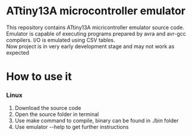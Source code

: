 # ATtiny13A microcontroller emulator
This repository contains ATtiny13A micricontroller emulator source code. <br>
Emulator is capable of executing programs prepared by avra and avr-gcc compilers. I/O is emulated using CSV tables. <br>
Now project is in very early development stage and may not work as expected

# How to use it
### Linux
1. Download the source code
2. Open the source folder in terminal
3. Use make command to compile, binary can be found in ./bin folder
4. Use emulator --help to get further instructions
